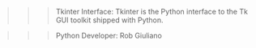  >>> Tkinter Interface: Tkinter is the Python interface to the Tk GUI toolkit shipped with Python.

 >>>  Python Developer: Rob Giuliano